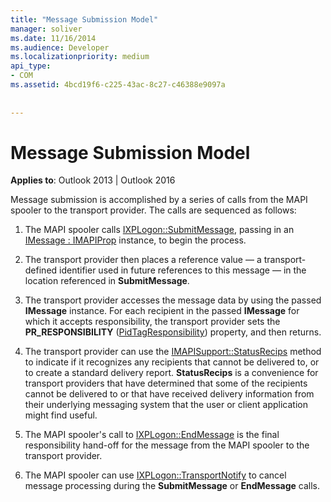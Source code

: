 ```yaml
---
title: "Message Submission Model"
manager: soliver
ms.date: 11/16/2014
ms.audience: Developer
ms.localizationpriority: medium
api_type:
- COM
ms.assetid: 4bcd19f6-c225-43ac-8c27-c46388e9097a
 
 
---
```


# Message Submission Model

  
  
**Applies to**: Outlook 2013 | Outlook 2016 
  
Message submission is accomplished by a series of calls from the MAPI spooler to the transport provider. The calls are sequenced as follows:
  
1. The MAPI spooler calls [IXPLogon::SubmitMessage](ixplogon-submitmessage.md), passing in an [IMessage : IMAPIProp](imessageimapiprop.md) instance, to begin the process. 
    
2. The transport provider then places a reference value — a transport-defined identifier used in future references to this message — in the location referenced in **SubmitMessage**.
    
3. The transport provider accesses the message data by using the passed **IMessage** instance. For each recipient in the passed **IMessage** for which it accepts responsibility, the transport provider sets the **PR_RESPONSIBILITY** ([PidTagResponsibility](pidtagresponsibility-canonical-property.md)) property, and then returns.
    
4. The transport provider can use the [IMAPISupport::StatusRecips](imapisupport-statusrecips.md) method to indicate if it recognizes any recipients that cannot be delivered to, or to create a standard delivery report. **StatusRecips** is a convenience for transport providers that have determined that some of the recipients cannot be delivered to or that have received delivery information from their underlying messaging system that the user or client application might find useful. 
    
5. The MAPI spooler's call to [IXPLogon::EndMessage](ixplogon-endmessage.md) is the final responsibility hand-off for the message from the MAPI spooler to the transport provider. 
    
6. The MAPI spooler can use [IXPLogon::TransportNotify](ixplogon-transportnotify.md) to cancel message processing during the **SubmitMessage** or **EndMessage** calls. 
    

